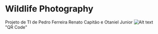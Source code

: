 # Wildlife Photography
Projeto de TI de Pedro Ferreira Renato Capitão e Otaniel Junior
![Alt text](https://ibb.co/W2tnM9q) "QR Code"
